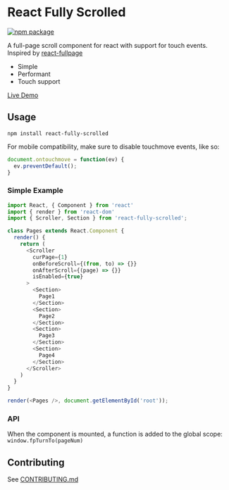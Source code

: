 # React Fully Scrolled

[![npm package][npm-badge]][npm]

A full-page scroll component for react with support for touch events.  
Inspired by [react-fullpage](https://github.com/Toxni/react-fullPage)

* Simple  
* Performant  
* Touch support


[Live Demo](https://giladaya.github.io/react-fully-scrolled/)

## Usage

`npm install react-fully-scrolled`  

For mobile compatibility, make sure to disable touchmove events, like so: 
```js
document.ontouchmove = function(ev) {
  ev.preventDefault();
}
```

### Simple Example

```js
import React, { Component } from 'react'
import { render } from 'react-dom'
import { Scroller, Section } from 'react-fully-scrolled';

class Pages extends React.Component {
  render() {
    return (
      <Scroller
        curPage={1}
        onBeforeScroll={(from, to) => {}}
        onAfterScroll={(page) => {}}
        isEnabled={true}
      >
        <Section>
          Page1
        </Section>
        <Section>
          Page2
        </Section>
        <Section>
          Page3
        </Section>
        <Section>
          Page4
        </Section>
      </Scroller>
    )
  }
}

render(<Pages />, document.getElementById('root'));
```

### API

When the component is mounted, a function is added to the global scope:  
`window.fpTurnTo(pageNum)`

## Contributing
See [CONTRIBUTING.md](CONTRIBUTING.md)


[npm-badge]: https://img.shields.io/npm/v/npm-package.png?style=flat-square
[npm]: https://www.npmjs.org/package/react-fully-scrolled
